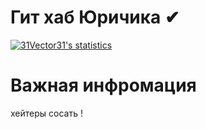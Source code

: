 # Гит хаб Юричика  ✔
[![31Vector31's statistics](https://github-readme-stats.vercel.app/api?username=31Vector31&show_icons=true&theme=tokyonight)](#)

# Важная инфромация 
хейтеры сосать !
